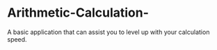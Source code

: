 # Arithmetic-Calculation-
A basic application that can assist you to level up with your calculation speed.

